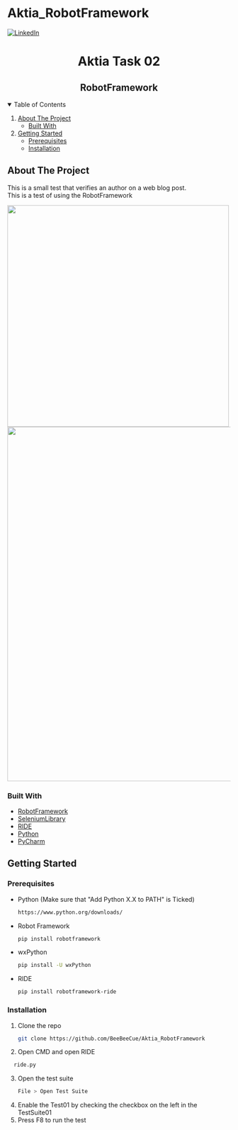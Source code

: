 # Aktia_RobotFramework
<!-- PROJECT SHIELDS -->
<!--
*** I'm using markdown "reference style" links for readability.
*** Reference links are enclosed in brackets [ ] instead of parentheses ( ).
*** See the bottom of this document for the declaration of the reference variables
*** for contributors-url, forks-url, etc. This is an optional, concise syntax you may use.
*** https://www.markdownguide.org/basic-syntax/#reference-style-links
-->
[![LinkedIn][linkedin-shield]][linkedin-url]


  <h1 align="center">Aktia Task 02</h1>
  <h2 align="center">RobotFramework</h2>


<!-- TABLE OF CONTENTS -->
<details open="open">
  <summary>Table of Contents</summary>
  <ol>
    <li>
      <a href="#about-the-project">About The Project</a>
      <ul>
        <li><a href="#built-with">Built With</a></li>
      </ul>
    </li>
    <li>
      <a href="#getting-started">Getting Started</a>
      <ul>
        <li><a href="#prerequisites">Prerequisites</a></li>
        <li><a href="#installation">Installation</a></li>
      </ul>
    </li>
   </ol>
</details>



<!-- ABOUT THE PROJECT -->
## About The Project


This is a small test that verifies an author on a web blog post.
</br>
This is a test of using the RobotFramework


<img src="images/screenshot.png" width="500">
<img src="images/diagram.png" width="800">



### Built With

* [RobotFramework](https://robotframework.org/)
* [SeleniumLibrary](https://www.selenium.dev/)
* [RIDE](https://github.com/robotframework/RIDE)
* [Python](https://www.python.org/downloads/)
* [PyCharm](https://www.jetbrains.com/pycharm/)



<!-- GETTING STARTED -->
## Getting Started


### Prerequisites

* Python (Make sure that "Add Python X.X to PATH" is Ticked)
  ```sh
  https://www.python.org/downloads/
  ```
* Robot Framework
  ```sh
  pip install robotframework
  ```
* wxPython
  ```sh
  pip install -U wxPython
  ```
* RIDE
  ```sh
  pip install robotframework-ride
  ```

  
  
  
  

### Installation

1. Clone the repo
   ```sh
   git clone https://github.com/BeeBeeCue/Aktia_RobotFramework
   ```
2. Open CMD and open RIDE
 ```sh
   ride.py
   ```
3. Open the test suite
   ```sh
   File > Open Test Suite
   ```
4. Enable the Test01 by checking the checkbox on the left in the TestSuite01
5. Press F8 to run the test
   
   
   
 
   








<!-- MARKDOWN LINKS & IMAGES -->
<!-- https://www.markdownguide.org/basic-syntax/#reference-style-links -->
[contributors-shield]: https://img.shields.io/github/contributors/othneildrew/Best-README-Template.svg?style=for-the-badge
[contributors-url]: https://github.com/othneildrew/Best-README-Template/graphs/contributors
[forks-shield]: https://img.shields.io/github/forks/othneildrew/Best-README-Template.svg?style=for-the-badge
[forks-url]: https://github.com/othneildrew/Best-README-Template/network/members
[stars-shield]: https://img.shields.io/github/stars/othneildrew/Best-README-Template.svg?style=for-the-badge
[stars-url]: https://github.com/othneildrew/Best-README-Template/stargazers
[issues-shield]: https://img.shields.io/github/issues/othneildrew/Best-README-Template.svg?style=for-the-badge
[issues-url]: https://github.com/othneildrew/Best-README-Template/issues
[license-shield]: https://img.shields.io/github/license/othneildrew/Best-README-Template.svg?style=for-the-badge
[license-url]: https://github.com/othneildrew/Best-README-Template/blob/master/LICENSE.txt
[linkedin-shield]: https://img.shields.io/badge/-LinkedIn-black.svg?style=for-the-badge&logo=linkedin&colorB=555
[linkedin-url]: https://www.linkedin.com/in/k-knutsen/
[product-screenshot]: images/screenshot.png
[class-screenshot]: images/diagram.png
